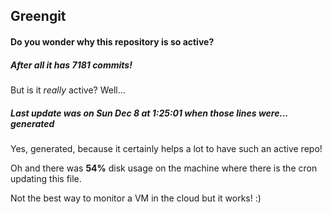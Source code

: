 ## Greengit

#### Do you wonder why this repository is so active?

##### After all it has 7181 commits!

But is it *really* active? Well...

##### Last update was on Sun Dec 8 at 1:25:01 when those lines were... generated

Yes, generated, because it certainly helps a lot to have such an active repo!

Oh and there was **54%** disk usage on the machine
where there is the cron updating this file.

Not the best way to monitor a VM in the cloud but it works! :)
